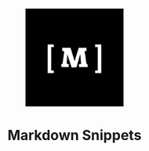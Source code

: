 <p align="center">
    <img src="images/logo.png" alt="Markdown Snippets logo" width="200">
</p>

<h1 align="center">Markdown Snippets</h1>


